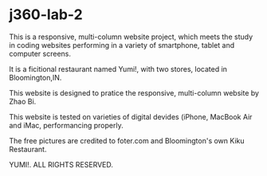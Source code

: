 # j360-lab-2
This is a responsive, multi-column website project, which meets the study in coding websites performing in a variety of smartphone, tablet and computer screens. 

It is a ficitional restaurant named Yumi!, with two stores, located in Bloomington,IN. 

This website is designed to pratice the responsive, multi-column website by Zhao Bi.

This website is tested on varieties of digital devides (iPhone, MacBook Air and iMac, performancing properly. 

The free pictures are credited to foter.com and Bloomington's own Kiku Restaurant. 

YUMI!. ALL RIGHTS RESERVED.

